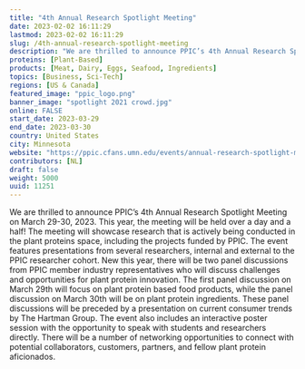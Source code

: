 ```yaml
---
title: "4th Annual Research Spotlight Meeting"
date: 2023-02-02 16:11:29
lastmod: 2023-02-02 16:11:29
slug: /4th-annual-research-spotlight-meeting
description: "We are thrilled to announce PPIC’s 4th Annual Research Spotlight Meeting on March 29-30, 2023. This year, the meeting will be held over a day and a half! The meeting will showcase research that is actively being conducted in the plant proteins space, including the projects funded by PPIC. The event features presentations from several researchers, internal and external to the PPIC researcher cohort. New this year, there will be two panel discussions from PPIC member industry representatives who will discuss challenges and opportunities for plant protein innovation."
proteins: [Plant-Based]
products: [Meat, Dairy, Eggs, Seafood, Ingredients]
topics: [Business, Sci-Tech]
regions: [US & Canada]
featured_image: "ppic_logo.png"
banner_image: "spotlight 2021 crowd.jpg"
online: FALSE
start_date: 2023-03-29
end_date: 2023-03-30
country: United States
city: Minnesota
website: "https://ppic.cfans.umn.edu/events/annual-research-spotlight-meeting/4th-annual-research-spotlight-meeting"
contributors: [NL]
draft: false
weight: 5000
uuid: 11251
---
```

<p>We are thrilled to announce PPIC’s 4th Annual Research Spotlight Meeting on March 29-30, 2023. This year, the meeting will be held over a day and a half! The meeting will showcase research that is actively being conducted in the plant proteins space, including the projects funded by PPIC. The event features presentations from several researchers, internal and external to the PPIC researcher cohort. New this year, there will be two panel discussions from PPIC member industry representatives who will discuss challenges and opportunities for plant protein innovation. The first panel discussion on March 29th will focus on plant protein based food products, while the panel discussion on March 30th will be on plant protein ingredients. These panel discussions will be preceded by a presentation on current consumer trends by The Hartman Group. The event also includes an interactive poster session with the opportunity to speak with students and researchers directly. There will be a number of networking opportunities to connect with potential collaborators, customers, partners, and fellow plant protein aficionados.</p>
